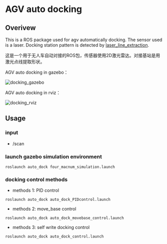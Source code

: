 # AGV auto docking

## Overivew
This is a ROS package used for agv automatically docking. The sensor used is a laser. Docking station pattern is detected by [laser_line_extraction](https://github.com/kam3k/laser_line_extraction).

这是一个用于无人车自动对接的ROS包，传感器使用2D激光雷达。对接基站是用激光点线提取形状。

AGV auto docking in gazebo：

 ![docking_gazebo](https://github.com/jiaying001/agv-auto-docking/blob/main/images/docking_gazebo.gif)
 
 AGV auto docking in rviz：
 
 ![docking_rviz](https://github.com/jiaying001/agv-auto-docking/blob/main/images/docking_rviz.gif)
 

## Usage
 ### input
 - /scan
 ### launch gazebo simulation environment
 
 `` roslaunch auto_dock four_macnum_simulation.launch  ``
 ### docking control methods
 
 - methods 1: PID control
 
 `` roslaunch auto_dock auto_dock_PIDcontrol.launch  ``
 - methods 2: move_base control
 
 `` roslaunch auto_dock auto_dock_movebase_control.launch  ``
 - methods 3: self write docking control
 
 `` roslaunch auto_dock auto_dock_control.launch  ``
 
 
 
 
